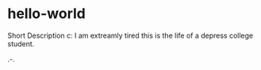 # hello-world
Short Description c:
I
am 
extreamly tired
this is the life
of a depress college student.

.-.
